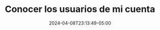 ---
weight: 1300
title: "Conocer los usuarios de mi cuenta"
description: "Conocer los usuarios de mi cuenta"
icon: "category"
color: "primary"
date: "2024-04-08T23:13:49-05:00"
lastmod: "2024-04-08T23:13:49-05:00"
draft: false
toc: true
---